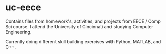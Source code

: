 # uc-eece
Contains files from homework's, activities, and projects from EECE / Comp Sci course. 
I attend the University of Cincinnati and studying Computer Engineering.

Currently doing different skill building exercises with Python, MATLAB, and C++.
